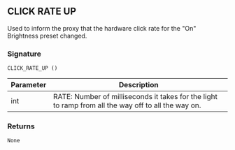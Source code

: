 ## CLICK RATE UP

Used to inform the proxy that the hardware click rate for the "On" Brightness preset changed.

### Signature

`CLICK_RATE_UP ()`



| Parameter | Description |
| --- | --- |
| int | RATE: Number of milliseconds it takes for the light to ramp from all the way off to all the way on. |


### Returns

`None`
